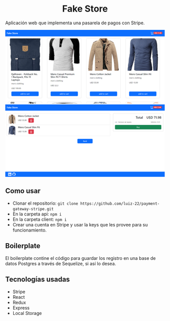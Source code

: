 <h1 align="center">
  Fake Store
</h1>

Aplicación web que implementa una pasarela de pagos con Stripe.

<img src="1.png">
<img src="2.png">

## Como usar

- Clonar el repositorio: `git clone https://github.com/luiz-22/payment-gateway-stripe.git`
- En la carpeta api: `npm i`
- En la carpeta client: `npm i`
- Crear una cuenta en Stripe y usar la keys que les provee para su funcionamiento.

## Boilerplate

El boilerplate contine el código para guardar los registro en una base de datos Postgres a través de Sequelize, si así lo desea.

## Tecnologías usadas

- Stripe
- React
- Redux
- Express
- Local Storage
